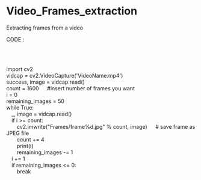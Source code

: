 # Video_Frames_extraction
Extracting frames from a video

CODE :

<br><br>

import cv2<br>
vidcap = cv2.VideoCapture('VideoName.mp4')<br>
success, image = vidcap.read()<br>
count = 1600      &emsp; #insert number of frames you want<br>
i = 0<br>
remaining_images = 50<br>
while True:<br>
    &emsp;_, image = vidcap.read()   <br>
    &emsp;if i >= count:   <br>
        &emsp;&emsp;cv2.imwrite("Frames/frame%d.jpg" % count, image)      &emsp; # save frame as JPEG file   <br>
        &emsp;&emsp;count += 4 <br>
        &emsp;&emsp;print(i)  <br>
        &emsp;&emsp;remaining_images -= 1  <br>
    &emsp;i += 1  <br>
    &emsp;if remaining_images <= 0:  <br>
        &emsp;&emsp;break  <br>
